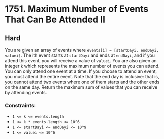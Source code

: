 # 1751. Maximum Number of Events That Can Be Attended II

## Hard

You are given an array of events where `events[i] = [startDayi, endDayi, valuei]`. The ith event starts at `startDayi`
and ends at `endDayi`, and if you attend this event, you will receive a value of `valuei`. You are also given an integer
`k` which represents the maximum number of events you can attend. You can only attend one event at a time. If you choose
to attend an event, you must attend the entire event. Note that the end day is inclusive: that is, you cannot attend two
events where one of them starts and the other ends on the same day. Return the maximum sum of values that you can
receive by attending events.

### Constraints:

- `1 <= k <= events.length`
- `1 <= k * events.length <= 10^6`
- `1 <= startDayi <= endDayi <= 10^9`
- `1 <= valuei <= 10^6`
